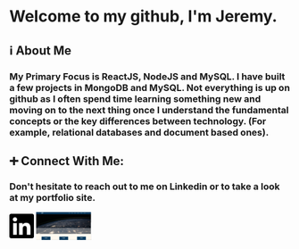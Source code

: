 # Welcome to my github, I'm Jeremy.
## :information_source: About Me
### My Primary Focus is ReactJS, NodeJS and MySQL. I have built a few projects in MongoDB and MySQL. Not everything is up on github as I often spend time learning something new and moving on to the next thing once I understand the fundamental concepts or the key differences between technology. (For example, relational databases and document based ones).

## :heavy_plus_sign: Connect With Me:
### Don't hesitate to reach out to me on Linkedin or to take a look at my portfolio site.
<a href="https://linkedin.com/in/barber-jeremy" align="left"><img src="https://raw.githubusercontent.com/onlytruejeremy/onlytruejeremy/9bdb6aaeaf2f6e549d046bc30da2ec6effd782e4/linkedin.svg"  height="50px" /></a>
<a href="https://onlytruejeremy.github.io" align="left"><img src="https://github.com/onlytruejeremy/onlytruejeremy/blob/main/portfoliosite.PNG?raw=true"  height="50px"/></a>
